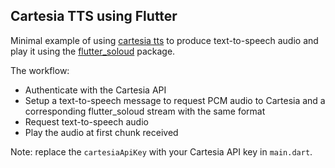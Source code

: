 ## Cartesia TTS using Flutter

Minimal example of using [cartesia tts](https://www.cartesia.ai/) to produce text-to-speech audio and play it using the [flutter_soloud](https://github.com/alnitak/flutter_soloud) package.

The workflow:
- Authenticate with the Cartesia API
- Setup a text-to-speech message to request PCM audio to Cartesia and a
corresponding flutter_soloud stream with the same format 
- Request text-to-speech audio
- Play the audio at first chunk received

Note: replace the `cartesiaApiKey` with your Cartesia API key in `main.dart`.
